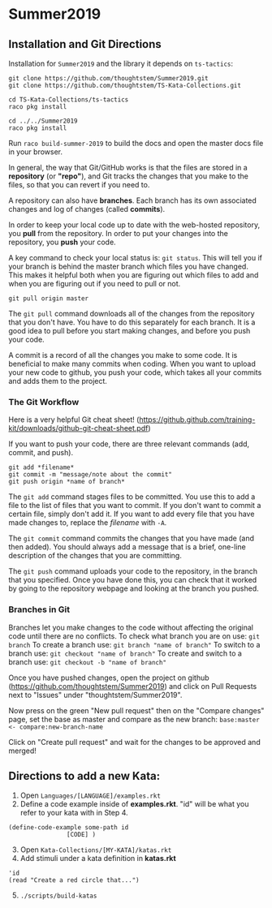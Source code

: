 Summer2019
==========

## Installation and Git Directions

Installation for `Summer2019` and the library it depends on `ts-tactics`:

```
git clone https://github.com/thoughtstem/Summer2019.git
git clone https://github.com/thoughtstem/TS-Kata-Collections.git

cd TS-Kata-Collections/ts-tactics
raco pkg install

cd ../../Summer2019
raco pkg install
```

Run `raco build-summer-2019` to build the docs and open the master docs file in your browser.

In general, the way that Git/GitHub works is that the files are stored in a __repository__ (or __"repo"__), and Git tracks
the changes that you make to the files, so that you can revert if you need to. 

A repository can also have __branches__. Each branch has its own associated changes and log of changes (called __commits__).

In order to keep your local code up to date with the web-hosted repository, you __pull__ from the repository. In order to put your
changes into the repository, you __push__ your code.

A key command to check your local status is: `git status`. This will tell you if your branch is behind the master branch which files you have changed. This makes it helpful both when you are figuring out
which files to add and when you are figuring out if you need to pull or not.

`git pull origin master`

The `git pull` command downloads all of the changes from the repository that you don't have. You have to do this
separately for each branch. It is a good idea to pull before you start making changes, and before you push your code.

A commit is a record of all the changes you make to some code. It is beneficial to make many commits when coding.
When you want to upload your new code to github, you push your code, which takes all your commits and adds them to the project.

### The Git Workflow
Here is a very helpful Git cheat sheet! (https://github.github.com/training-kit/downloads/github-git-cheat-sheet.pdf)

If you want to push your code, there are three relevant commands (add, commit, and push).

```
git add *filename*
git commit -m "message/note about the commit"
git push origin *name of branch*
```

The `git add` command stages files to be committed. You use this to add a file to the list of files that you want to commit. 
If you don't want to commit a certain file, simply don't add it. If you want to add every file that you have made changes to,
replace the *filename* with `-A`.

The `git commit` command commits the changes that you have made (and then added). You should always add a message that is a brief,
one-line description of the changes that you are committing.

The `git push` command uploads your code to the repository, in the branch that you specified. Once you have done this, you 
can check that it worked by going to the repository webpage and looking at the branch you pushed.

### Branches in Git
Branches let you make changes to the code without affecting the original code until there are no conflicts.
To check what branch you are on use: `git branch`
To create a branch use: `git branch "name of branch"`
To switch to a branch use: `git checkout "name of branch"`
To create and switch to a branch use: `git checkout -b "name of branch"`

Once you have pushed changes, open the project on github (https://github.com/thoughtstem/Summer2019)
and click on Pull Requests next to "Issues" under "thoughtstem/Summer2019".

Now press on the green "New pull request" then on the "Compare changes" page,
set the base as master and compare as the new branch: 
`base:master <- compare:new-branch-name`

Click on "Create pull request" and wait for the changes to be approved and merged!

## Directions to add a new Kata:

1) Open `Languages/[LANGUAGE]/examples.rkt`
2) Define a code example inside of __examples.rkt__. "id" will be what you refer to your kata with in Step 4.
```
(define-code-example some-path id
                [CODE] )
```
3) Open `Kata-Collections/[MY-KATA]/katas.rkt`
4) Add stimuli under a kata definition in __katas.rkt__
```
'id
(read "Create a red circle that...")
```

5) `./scripts/build-katas`

